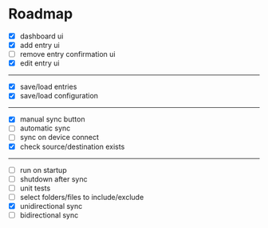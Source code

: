 # Roadmap
- [x] dashboard ui
- [x] add entry ui
- [ ] remove entry confirmation ui
- [x] edit entry ui
---
- [x] save/load entries
- [x] save/load configuration
---
- [x] manual sync button
- [ ] automatic sync
- [ ] sync on device connect
- [x] check source/destination exists
---
- [ ] run on startup
- [ ] shutdown after sync
- [ ] unit tests
- [ ] select folders/files to include/exclude
- [x] unidirectional sync
- [ ] bidirectional sync
